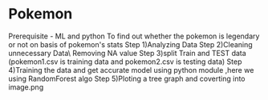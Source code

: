 # Pokemon
Prerequisite - ML and python 
To find out whether the pokemon is legendary or not on basis of pokemon's stats
Step 1)Analyzing Data
Step 2)Cleaning unnecessary Data\ Removing NA value
Step 3)split Train and TEST data (pokemon1.csv is training data and pokemon2.csv is testing data)
Step 4)Training the data and get accurate model using python module ,here we using RandomForest algo
Step 5)Ploting a tree graph and coverting into image.png
